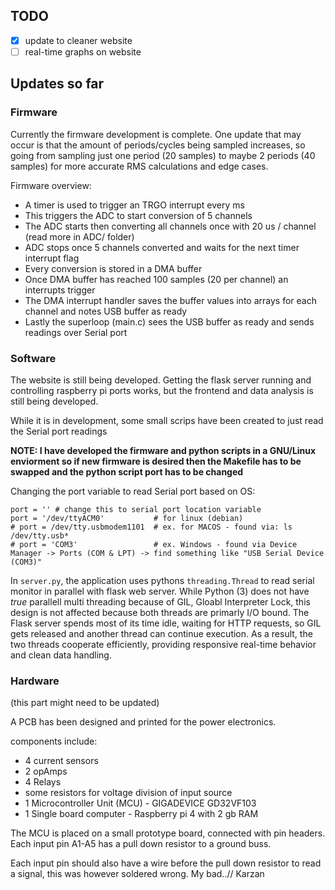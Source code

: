 TODO
-----
- [x] update to cleaner website
- [ ] real-time graphs on website 

## Updates so far

### Firmware

Currently the firmware development is complete. One update that may occur is that the amount of periods/cycles being sampled increases, so going from sampling just one period (20 samples) to maybe 2 periods (40 samples) for more accurate RMS calculations and edge cases. 

Firmware overview:
 - A timer is used to trigger an TRGO interrupt every ms 
 - This triggers the ADC to start conversion of 5 channels 
 - The ADC starts then converting all channels once with 20 us / channel (read more in ADC/ folder)
 - ADC stops once 5 channels converted and waits for the next timer interrupt flag
 - Every conversion is stored in a DMA buffer
 - Once DMA buffer has reached 100 samples (20 per channel) an interrupts trigger
 - The DMA interrupt handler saves the buffer values into arrays for each channel and notes USB buffer as ready
 - Lastly the superloop (main.c) sees the USB buffer as ready and sends readings over Serial port 

### Software

The website is still being developed. Getting the flask server running and controlling raspberry pi ports works, but the frontend and data analysis is still being developed.

While it is in development, some small scrips have been created to just read the Serial port readings

**NOTE: I have developed the firmware and python scripts in a GNU/Linux enviorment so if new firmware is desired then the Makefile has to be swapped and the python script port has to be changed**

Changing the port variable to read Serial port based on OS:

    port = '' # change this to serial port location variable
    port = '/dev/ttyACM0'           # for linux (debian)
    # port = /dev/tty.usbmodem1101  # ex. for MACOS - found via: ls /dev/tty.usb*
    # port = 'COM3'                 # ex. Windows - found via Device Manager -> Ports (COM & LPT) -> find something like "USB Serial Device (COM3)" 

In `server.py`, the application uses pythons `threading.Thread` to read serial monitor in parallel with flask web server. While Python (3) does not have *true* parallell multi threading because of GIL, Gloabl Interpreter Lock, this design is not affected because both threads are primarly I/O bound. The Flask server spends most of its time idle, waiting for HTTP requests, so GIL gets released and another thread can continue execution. As a result, the two threads cooperate efficiently, providing responsive real-time behavior and clean data handling. 

### Hardware
(this part might need to be updated)

A PCB has been designed and printed for the power electronics.

components include:

 - 4 current sensors 
 - 2 opAmps 
 - 4 Relays
 - some resistors for voltage division of input source
 - 1 Microcontroller Unit (MCU) - GIGADEVICE GD32VF103
 - 1 Single board computer - Raspberry pi 4 with 2 gb RAM

The MCU is placed on a small prototype board, connected with pin headers. Each input pin A1-A5 has a pull down resistor to a ground buss. 

Each input pin should also have a wire before the pull down resistor to read a signal, this was however soldered wrong. My bad..// Karzan
